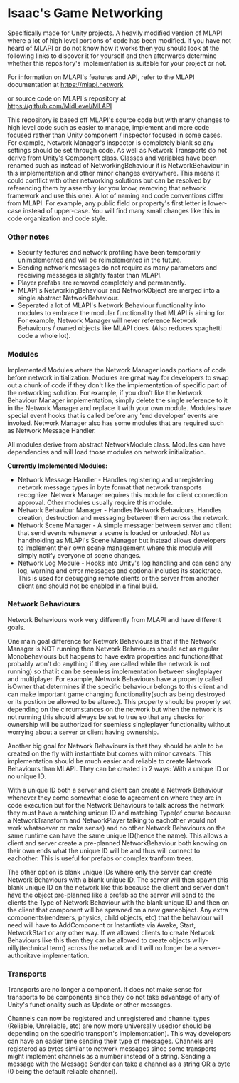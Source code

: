 # Isaac's Game Networking
 Specifically made for Unity projects. A heavily modified version of MLAPI where a lot of high level portions of code has been modified. If you have not heard of MLAPI or do not know how it works then you should look at the following links to discover it for yourself and then afterwards determine whether this repository's implementation is suitable for your project or not.

 For information on MLAPI's features and API, refer to the MLAPI documentation at https://mlapi.network

or source code on MLAPI's repository at https://github.com/MidLevel/MLAPI



This repository is based off MLAPI's source code but with many changes to high level code such as easier to manage, implement and more code focused rather than Unity component / inspector focused in some cases. For example, Network Manager's inspector is completely blank so any settings should be set through code. As well as Network Transports do not derive from Unity's Component class. Classes and variables have been renamed such as instead of NetworkingBehaviour it is NetworkBehaviour in this implementation and other minor changes everywhere. This means it could conflict with other networking solutions but can be resolved by referencing them by assembly (or you know, removing that network framework and use this one). A lot of naming and code conventions differ from MLAPI. For example, any public field or property's first letter is lower-case instead of upper-case. You will find many small changes like this in code organization and code style.


### Other notes

 - Security features and network profiling have been temporarily unimplemented and will be reimplemented in the future.
 - Sending network messages do not require as many parameters and receiving messages is slightly faster than MLAPI.
 - Player prefabs are removed completely and permanently.
 - MLAPI's NetworkingBehaviour and NetworkObject are merged into a single abstract NetworkBehaviour.
 - Seperated a lot of MLAPI's Network Behaviour functionality into modules to embrace the modular functionality that MLAPI is aiming for. For example, Network Manager will never reference Network Behaviours / owned objects like MLAPI does. (Also reduces spaghetti code a whole lot).

### Modules
 Implemented Modules where the Network Manager loads portions of code before network initialization. Modules are great way for developers to swap out a chunk of code if they don't like the implementation of specific part of the networking solution. For example, if you don't like the Network Behaviour Manager implementation, simply delete the single reference to it in the Network Manager and replace it with your own module. Modules have special event hooks that is called before any 'end developer' events are invoked. Network Manager also has some modules that are required such as Network Message Handler.

All modules derive from abstract NetworkModule class. Modules can have dependencies and will load those modules on network initialization.


**Currently Implemented Modules:**

- Network Message Handler - Handles registering and unregistering network message types in byte format that network transports recognize. Network Manager requires this module for client connection approval. Other modules usually require this module.
- Network Behaviour Manager - Handles Network Behaviours. Handles creation, destruction and messaging between them across the network.
- Network Scene Manager - A simple messager between server and client that send events whenever a scene is loaded or unloaded. Not as handholding as MLAPI's Scene Manager but instead allows developers to implement their own scene management where this module will simply notify everyone of scene changes.
- Network Log Module - Hooks into Unity's log handling and can send any log, warning and error messages and optional includes its stacktrace. This is used for debugging remote clients or the server from another client and should not be enabled in a final build.


### Network Behaviours
 Network Behaviours work very differently from MLAPI and have different goals.

One main goal difference for Network Behaviours is that if the Network Manager is NOT running then Network Behaviours should act as regular Monobehaviours but happens to have extra properties and functions(that probably won't do anything if they are called while the network is not running) so that it can be seemless implementation between singleplayer and multiplayer. For example, Network Behaviours have a property called isOwner that determines if the specific behaviour belongs to this client and can make important game changing functionality(such as being destroyed or its postion be allowed to be altered). This property should be properly set depending on the circumstances on the network but when the network is not running this should always be set to true so that any checks for ownership will be authorized for seemless singleplayer functionality without worrying about a server or client having ownership.

Another big goal for Network Behaviours is that they should be able to be created on the fly with instantiate but comes with minor caveats. This implementation should be much easier and reliable to create Network Behaviours than MLAPI. They can be created in 2 ways: With a unique ID or no unique ID.

With a unique ID both a server and client can create a Network Behaviour whenever they come somewhat close to agreement on where they are in code execution but for the Network Behaviours to talk across the network they must have a matching unique ID and matching Type(of course because a NetworkTransform and NetworkPlayer talking to eachother would not work whatsoever or make sense) and no other Network Behaviours on the same runtime can have the same unique ID(hence the name). This allows a client and server create a pre-planned NetworkBehaviour both knowing on their own ends what the unique ID will be and thus will connect to eachother. This is useful for prefabs or complex tranform trees.

The other option is blank unique IDs where only the server can create Network Behaviours with a blank unique ID. The server will then spawn this blank unique ID on the network like this because the client and server don't have the object pre-planned like a prefab so the server will send to the clients the Type of Network Behaviour with the blank unique ID and then on the client that component will be spawned on a new gameobject. Any extra components(renderers, physics, child objects, etc) that the behaviour will need will have to AddComponent or Instantiate via Awake, Start, NetworkStart or any other way. If we allowed clients to create Network Behaviours like this then they can be allowed to create objects willy-nilly(technical term) across the network and it will no longer be a server-authoritave implementation.


### Transports
 Transports are no longer a component. It does not make sense for transports to be components since they do not take advantage of any of Unity's functionality such as Update or other messages.

Channels can now be registered and unregistered and channel types (Reliable, Unreliable, etc) are now more universally used(or should be depending on the specific transport's implementation). This way developers can have an easier time sending their type of messages. Channels are registered as bytes similar to network messages since some transports might implement channels as a number instead of a string. Sending a message with the Message Sender can take a channel as a string OR a byte (0 being the default reliable channel).
